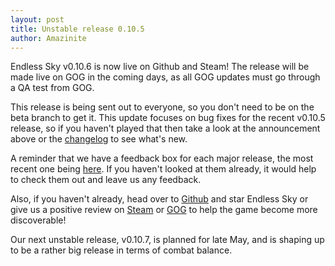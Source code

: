 ```yaml
---
layout: post
title: Unstable release 0.10.5
author: Amazinite
---
```

Endless Sky v0.10.6 is now live on Github and Steam! The release will be made live on GOG in the coming days, as all GOG updates must go through a QA test from GOG.

This release is being sent out to everyone, so you don't need to be on the beta branch to get it. This update focuses on bug fixes for the recent v0.10.5 release, so if you haven't played that then take a look at the announcement above or the [changelog](https://github.com/endless-sky/endless-sky/blob/master/changelog) to see what's new.

A reminder that we have a feedback box for each major release, the most recent one being [here](https://forms.gle/gPERzubizkhyeq6w8). If you haven't looked at them already, it would help to check them out and leave us any feedback.

Also, if you haven't already, head over to [Github](https://github.com/endless-sky/endless-sky) and star Endless Sky or give us a positive review on [Steam](https://store.steampowered.com/app/404410/Endless_Sky/) or [GOG](https://www.gog.com/en/game/endless_sky) to help the game become more discoverable!

Our next unstable release, v0.10.7, is planned for late May, and is shaping up to be a rather big release in terms of combat balance.
